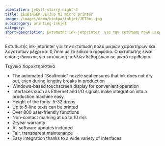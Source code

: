 ```yaml
---
identifier: jekyll-starry-night-3
title: LEIBINGER JET3up MI micro printer
image: /images/demo/kiokpa/inkjet/JET3mi.jpg
subcategory: printing-inkjet
category:
short-description: Εκτυπωτής ink-jetprinter  για την εκτύπωση πολύ μικρών χαρακτήρων και λογοτύπων μέχρι και 0,7mm με το ειδικό ακροφύσιο.
---
```






Εκτυπωτής ink-jetprinter  για την εκτύπωση πολύ μικρών χαρακτήρων και λογοτύπων μέχρι και 0,7mm με το ειδικό ακροφύσιο.
Ο εκτυπωτής είναι επίσης ιδανικός για εκτύπωση πολλών δεδομένων σε μικρό περιθώριο.

Τεχνικά Χαρακτηριστικά
   * The automated “Sealtronic“ nozzle seal ensures that ink does not dry out, even during lengthy breaks in production
   * Windows-based touchscreen display for convenient operation
   * Interfaces such as Ethernet and I/O signals make integration into a production machine easy
   * Height of the fonts: 5-32 drops
   * Up to 5-line texts can be printed
   * Over 800 user-friendly functions
   * Non-contact marking at up to 10 m/s
   * 2-year warranty
   * All software updates included
   * Fair, transparent maintenance
   * Easy integration thanks to a wide variety of interfaces


    
